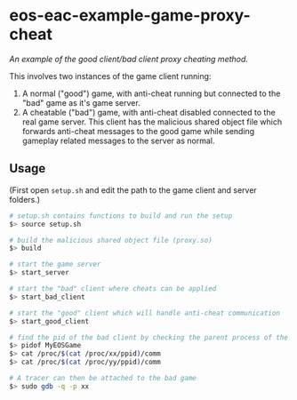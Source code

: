 # eos-eac-example-game-proxy-cheat
*An example of the good client/bad client proxy cheating method.*

This involves two instances of the game client running:
1) A normal ("good") game, with anti-cheat running but connected to the "bad" game as it's game server.
2) A cheatable ("bad") game, with anti-cheat disabled connected to the real game server.  This client has the malicious shared object file which forwards anti-cheat messages to the good game while sending gameplay related messages to the server as normal.

## Usage
(First open `setup.sh` and edit the path to the game client and server folders.)
```bash
# setup.sh contains functions to build and run the setup
$> source setup.sh

# build the malicious shared object file (proxy.so)
$> build

# start the game server
$> start_server

# start the "bad" client where cheats can be applied
$> start_bad_client

# start the "good" client which will handle anti-cheat communication
$> start_good_client

# find the pid of the bad client by checking the parent process of the two clients (The bad client will not have start_protected_game as its parent)
$> pidof MyEOSGame
$> cat /proc/$(cat /proc/xx/ppid)/comm
$> cat /proc/$(cat /proc/yy/ppid)/comm

# A tracer can then be attached to the bad game
$> sudo gdb -q -p xx
```
